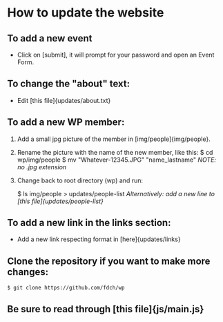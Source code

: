 # How to update the website

## To add a new event

* Click on [submit], it will prompt for your password and open an Event Form.

## To change the "about" text:

* Edit [this file]{updates/about.txt}

## To add a new WP member:
1. Add a small jpg picture of the member in [img/people]{img/people}.
2. Rename the picture with the name of the new member, like this:
	$ cd wp/img/people
	$ mv "Whatever-12345.JPG" "name_lastname"
	*NOTE: no .jpg extension*

2. Change back to root directory (wp) and run:
	
	$ ls img/people > updates/people-list
*Alternatively: add a new line to [this file]{updates/people-list}*

## To add a new link in the links section:
* Add a new link respecting format in [here]{updates/links}

## Clone the repository if you want to make more changes:

	$ git clone https://github.com/fdch/wp

## Be sure to read through [this file]{js/main.js}